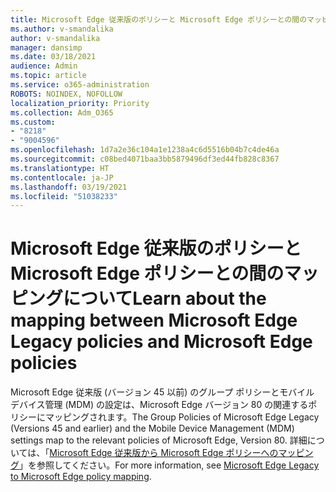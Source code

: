 ```yaml
---
title: Microsoft Edge 従来版のポリシーと Microsoft Edge ポリシーとの間のマッピングについて
ms.author: v-smandalika
author: v-smandalika
manager: dansimp
ms.date: 03/18/2021
audience: Admin
ms.topic: article
ms.service: o365-administration
ROBOTS: NOINDEX, NOFOLLOW
localization_priority: Priority
ms.collection: Adm_O365
ms.custom:
- "8218"
- "9004596"
ms.openlocfilehash: 1d7a2e36c104a1e1238a4c6d5516b04b7c4de46a
ms.sourcegitcommit: c08bed4071baa3bb5879496df3ed44fb828c8367
ms.translationtype: HT
ms.contentlocale: ja-JP
ms.lasthandoff: 03/19/2021
ms.locfileid: "51038233"
---
```

# <a name="learn-about--the-mapping-between-microsoft-edge-legacy-policies-and-microsoft-edge-policies"></a><span data-ttu-id="b1091-102">Microsoft Edge 従来版のポリシーと Microsoft Edge ポリシーとの間のマッピングについて</span><span class="sxs-lookup"><span data-stu-id="b1091-102">Learn about  the mapping between Microsoft Edge Legacy policies and Microsoft Edge policies</span></span>

<span data-ttu-id="b1091-103">Microsoft Edge 従来版 (バージョン 45 以前) のグループ ポリシーとモバイル デバイス管理 (MDM) の設定は、Microsoft Edge バージョン 80 の関連するポリシーにマッピングされます。</span><span class="sxs-lookup"><span data-stu-id="b1091-103">The Group Policies of Microsoft Edge Legacy (Versions 45 and earlier) and the Mobile Device Management (MDM) settings map to the relevant policies of Microsoft Edge, Version 80.</span></span> <span data-ttu-id="b1091-104">詳細については、「[Microsoft Edge 従来版から Microsoft Edge ポリシーへのマッピング](https://docs.microsoft.com/deployedge/microsoft-edge-policy-map-legacy-to-newedge)」を参照してください。</span><span class="sxs-lookup"><span data-stu-id="b1091-104">For more information, see [Microsoft Edge Legacy to Microsoft Edge policy mapping](https://docs.microsoft.com/deployedge/microsoft-edge-policy-map-legacy-to-newedge).</span></span>